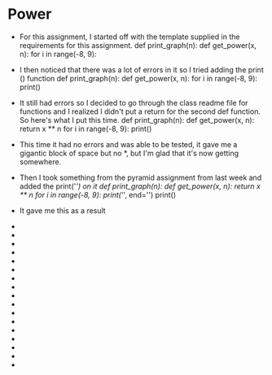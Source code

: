 # Power
- For this assignment, I started off with the template supplied in the requirements for this assignment.
  def print_graph(n):
  def get_power(x, n):
  for i in range(-8, 9):

- I then noticed that there was a lot of errors in it so I tried adding the print () function
  def print_graph(n):
  def get_power(x, n):
  for i in range(-8, 9):
  print()
- It still had errors so I decided to go through the class readme file for functions and I realized I didn't put a return for the second def function. So here's what I put this time.
def print_graph(n):
    def get_power(x, n):
        return x ** n
for i in range(-8, 9):
    print()
- This time it had no errors and was able to be tested, it gave me a gigantic block of space but no *, but I'm glad that it's now getting somewhere.
- Then I took something from the pyramid assignment from last week and added the print('*') on it
def print_graph(n):
    def get_power(x, n):
        return x ** n
for i in range(-8, 9):
    print('*', end='')
    print()
- It gave me this as a result
*
*
*
*
*
*
*
*
*
*
*
*
*
*
*
*
*
